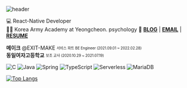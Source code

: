 ![header](https://capsule-render.vercel.app/api?type=slice&color=gradient&height=250&section=header&text=ChangHyen%20Yun&fontSize=90&animation=twinkling&fontColor=f5f6f7&fontAlignY=38&desc=%20&descAlignY=62&descAlign=62)

💻 React-Native Developer   
👩‍🎓 Korea Army Academy at Yeongcheon. psychology
📌 **[BLOG](https://ychcom.tistory.com/)** |
**[EMAIL](mailto:ychcom@naver.com)** | **[RESUME](https://programmers.co.kr/pr/ychcom_8336)**

**메이크** @EXIT-MAKE <sub><sup>서비스 파트 BE Engineer (2021.09.01 ~ 2022.02.28)</sup></sub>  
**동일여자고등학교**  <sub><sup>보조 교사 (2020.10.29 ~ 2021.07.19)</sup></sub>  

![C](https://img.shields.io/badge/-C-A8B9CC?style=flat-square&logo=C&logoColor=black)
![Java](https://img.shields.io/badge/-Java-007396?style=flat-square&logo=Java&logoColor=white)
![Spring](https://img.shields.io/badge/-Spring-6DB33F?style=flat-square&logo=Spring&logoColor=white)
![TypeScript](https://img.shields.io/badge/-TypeScript-3178C6?style=flat-square&logo=TypeScript&logoColor=white)
![Serverless](https://img.shields.io/badge/-Serverless-FD5750?style=flat-square&logo=Serverless&logoColor=white)
![MariaDB](https://img.shields.io/badge/-MariaDB-1F305F?style=flat-square&logo=mariadb&logoColor=white)

[![Top Langs](https://github-readme-stats.vercel.app/api/top-langs/?username=salgilbarana&analayout=compact)](https://github.com/salgilbarana/github-readme-stats)

